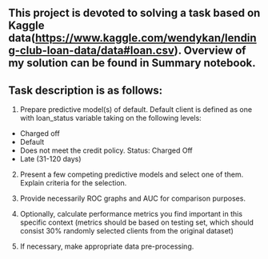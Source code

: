 ## This project is devoted to solving a task based on Kaggle data(https://www.kaggle.com/wendykan/lending-club-loan-data/data#loan.csv). Overview of my solution can be found in Summary notebook.

## Task description is as follows:

1. Prepare predictive model(s) of default. Default client is defined as one with loan_status variable taking on the following levels:

* Charged off
* Default
* Does not meet the credit policy. Status: Charged Off
* Late (31-120 days)
 
2. Present a few competing predictive models and select one of them. Explain criteria for the selection.          

3. Provide necessarily ROC graphs and AUC for comparison purposes.

4. Optionally, calculate performance metrics you find important in this specific context (metrics should be based on testing set, which should consist 30% randomly selected clients from the original dataset)

5. If necessary, make appropriate data pre-processing.
